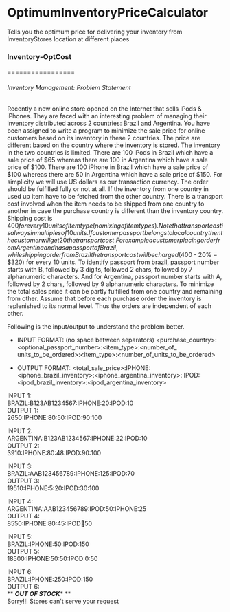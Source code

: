 # OptimumInventoryPriceCalculator
Tells you the optimum price for delivering your inventory from InventoryStores location at different places

### Inventory-OptCost
=================

###### Inventory Management: Problem Statement
Recently a new online store opened on the Internet that sells iPods & iPhones. They are
faced with an interesting problem of managing their inventory distributed across 2
countries: Brazil and Argentina. You have been assigned to write a program to minimize
the sale price for online customers based on its inventory in these 2 countries.
The price are different based on the country where the inventory is stored. The inventory
in the two countries is limited. There are 100 iPods in Brazil which have a sale price of $65
whereas there are 100 in Argentina which have a sale price of $100. There are 100 iPhone
in Brazil which have a sale price of $100 whereas there are 50 in Argentina which have a
sale price of $150. For simplicity we will use US dollars as our transaction currency.
The order should be fulfilled fully or not at all. If the inventory from one country in used up
item have to be fetched from the other country. There is a transport cost involved when
the item needs to be shipped from one country to another in case the purchase country is
different than the inventory country. Shipping cost is $400 for every 10 units of item type
(no mixing of item types). Note that transport cost is always in multiples of 10 units. If
customer passport belongs to local country then the customer will get 20% discount on
the transport cost. For example a customer placing order from Argentina and has a
passport of Brazil, while shipping order from Brazil the transport cost will be charged
($400 - 20% = $320) for every 10 units. To identify passport from brazil, passport number
starts with B, followed by 3 digits, followed 2 chars, followed by 7 alphanumeric characters.
And for Argentina, passport number starts with A, followed by 2 chars, followed by 9
alphanumeric characters.
 To minimize the total sales price it can be partly fulfilled from one country and remaining
from other. Assume that before each purchase order the inventory is replenished to its
normal level. Thus the orders are independent of each other.

Following is the input/output to understand the problem better.

* INPUT FORMAT: (no space between separators)
<purchase_country>:<optional_passport_number>:<item_type>:<number_of_
units_to_be_ordered>:<item_type>:<number_of_units_to_be_ordered>

* OUTPUT FORMAT:
<total_sale_price>:IPHONE:<iphone_brazil_inventory>:<iphone_argentina_inventory>:
IPOD:<ipod_brazil_inventory>:<ipod_argentina_inventory>

INPUT 1: </br>
BRAZIL:B123AB1234567:IPHONE:20:IPOD:10 </br>
OUTPUT 1: </br>
2650:IPHONE:80:50:IPOD:90:100 </br>

INPUT 2: </br>
ARGENTINA:B123AB1234567:IPHONE:22:IPOD:10 </br>
OUTPUT 2: </br>
3910:IPHONE:80:48:IPOD:90:100 </br>

INPUT 3: </br>
BRAZIL:AAB123456789:IPHONE:125:IPOD:70 </br>
OUTPUT 3: </br>
19510:IPHONE:5:20:IPOD:30:100 </br>

INPUT 4: </br>
ARGENTINA:AAB123456789:IPOD:50:IPHONE:25 </br>
OUTPUT 4: </br>
8550:IPHONE:80:45:IPOD:100:50 </br>

INPUT 5: </br>
BRAZIL:IPHONE:50:IPOD:150 </br>
OUTPUT 5: </br>
18500:IPHONE:50:50:IPOD:0:50 </br>

INPUT 6: </br>
BRAZIL:IPHONE:250:IPOD:150 </br>
OUTPUT 6: </br>
** *********OUT OF STOCK********** ** </br>
 Sorry!!! Stores can't serve your request
